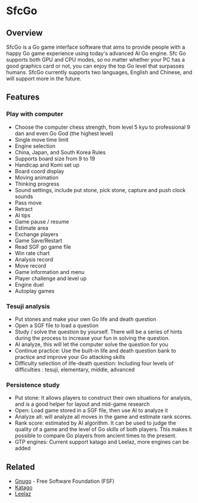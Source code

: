 # SfcGo

## Overview

SfcGo is a Go game interface software that aims to provide people with a happy Go game experience using today's advanced AI Go engine.
Sfc Go supports both GPU and CPU modes, so no matter whether your PC has a good graphics card or not, you can enjoy the top Go level that surpasses humans.
SfcGo currently supports two languages, English and Chinese, and will support more in the future.

## Features

### Play with computer
- Choose the computer chess strength, from level 5 kyu to professional 9 ​​dan and even Go God (the highest level)
- Single move time limit
- Engine selection
- China, Japan, and South Korea Rules
- Supports board size from 9 to 19
- Handicap and Komi set up
- Board coord display
- Moving animation
- Thinking progress
- Sound settings, include put stone, pick stone, capture and push clock sounds
- Pass move
- Retract
- AI tips
- Game pause / resume
- Estimate area
- Exchange players
- Game Save/Restart
- Read SGF go game file
- Win rate chart
- Analysis record
- Move record
- Game information and menu
- Player challenge and level up
- Engine duel
- Autoplay games
### Tesuji analysis
- Put stones and make your own Go life and death question
- Open a SGF file to load a question
- Study / solve the question by yourself. There will be a series of hints during the process to increase your fun in solving the question.
- AI analyze, this will let the computer solve the question for you
- Continue practice: Use the built-in life and death question bank to practice and improve your Go attacking skills
- Difficulty selection of life-death question: Including four levels of difficulties : tesuji, elementary, middle, advanced
### Persistence study
- Put stone: It allows players to construct their own situations for analysis, and is a good helper for layout and mid-game research
- Open: Load game stored in a SGF file, then use AI to analyze it
- Analyze all: will analyze all moves in the game and estimate rank scores.
- Rank score: estimated by AI algorithm. It can be used to judge the quality of a game and the level of Go skills of both players. This makes it possible to compare Go players from ancient times to the present.
- GTP engines: Current support katago and Leelaz, more engines can be added

## Related

- [Gnugo](https://www.gnu.org/software/gnugo/) - Free Software Foundation (FSF)
- [Katago](https://github.com/lightvector/KataGo)
- [Leelaz](https://github.com/leela-zero/leela-zero)
